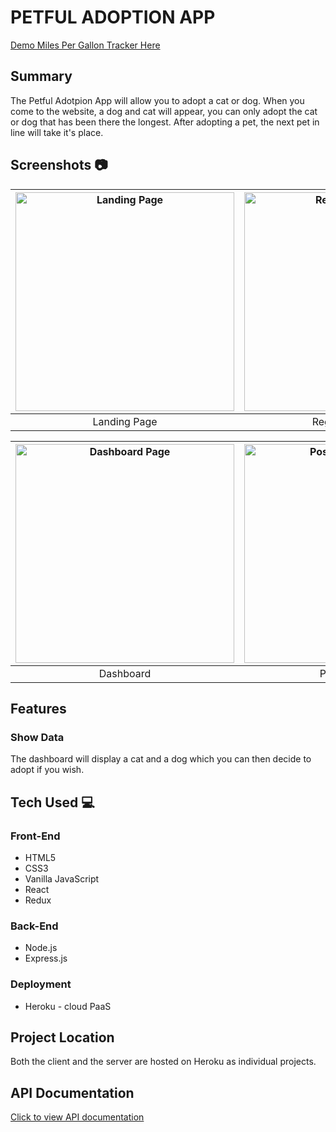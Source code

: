 # PETFUL ADOPTION APP

[Demo Miles Per Gallon Tracker Here](https://mpg-tracker-client.herokuapp.com/)

## Summary
The Petful Adotpion App will allow you to adopt a cat or dog. When you come to the website, a dog and cat will appear, you can only adopt the cat or dog that has been there the longest. After adopting a pet, the next pet in line will take it's place.

## Screenshots :camera:
| <img alt="Landing Page" src="https://github.com/AlexanderPuhl/mpg-tracker-client/blob/master/assets/landing-page.jpg" width="350"> | <img alt="Registration Page" src="https://github.com/AlexanderPuhl/mpg-tracker-client/blob/master/assets/registration-page.jpg" width="350"> | <img alt="Onboarding Page" src="https://github.com/AlexanderPuhl/mpg-tracker-client/blob/master/assets/onboarding-page.jpg" width="350"> |
|:---:|:---:|:---:|
| Landing Page | Registration Page | Onboarding Page |

| <img alt="Dashboard Page" src="https://github.com/AlexanderPuhl/mpg-tracker-client/blob/master/assets/dashboard-page.jpg" width="350"> | <img alt="Post Purchase Page" src="https://github.com/AlexanderPuhl/mpg-tracker-client/blob/master/assets/log-gas-purchase-page.jpg" width="350"> | <img alt="Purchase History Page" src="https://github.com/AlexanderPuhl/mpg-tracker-client/blob/master/assets/purchase-history-page.jpg" width="350"> |
|:---:|:---:|:---:|
| Dashboard | Post Purchase | Purchase History |

## Features

### Show Data
The dashboard will display a cat and a dog which you can then decide to adopt if you wish.

## Tech Used :computer:

### Front-End
* HTML5
* CSS3
* Vanilla JavaScript
* React
* Redux

### Back-End
* Node.js
* Express.js

### Deployment
* Heroku - cloud PaaS

## Project Location
Both the client and the server are hosted on Heroku as individual projects.

## API Documentation
[Click to view API documentation](https://documenter.getpostman.com/view/4458639/RWgrxxhd)